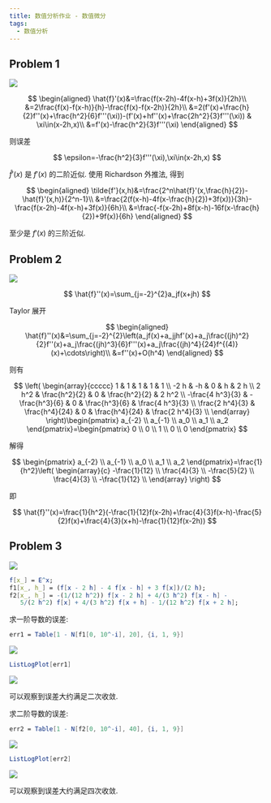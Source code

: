 ```yaml
---
title: 数值分析作业 - 数值微分
tags:
  - 数值分析
---
```


## Problem 1

![](https://img.duanyll.com/img/20230517104519.png)

$$
\begin{aligned}
  \hat{f}'(x)&=\frac{f(x-2h)-4f(x-h)+3f(x)}{2h}\\
    &=2\frac{f(x)-f(x-h)}{h}-\frac{f(x)-f(x-2h)}{2h}\\
    &=2(f'(x)+\frac{h}{2}f''(x)+\frac{h^2}{6}f'''(\xi))-(f'(x)+hf''(x)+\frac{2h^2}{3}f'''(\xi)) & \xi\in(x-2h,x)\\
    &=f'(x)-\frac{h^2}{3}f'''(\xi)
\end{aligned}
$$

则误差

$$
\epsilon=-\frac{h^2}{3}f'''(\xi),\xi\in(x-2h,x)
$$

$\hat{f}'(x)$ 是 $f'(x)$ 的二阶近似. 使用 Richardson 外推法, 得到

$$
\begin{aligned}
  \tilde{f'}(x,h)&=\frac{2^n\hat{f}'(x,\frac{h}{2})-\hat{f}'(x,h)}{2^n-1}\\
    &=\frac{2(f(x-h)-4f(x-\frac{h}{2})+3f(x))}{3h}-\frac{f(x-2h)-4f(x-h)+3f(x)}{6h}\\
    &=\frac{-f(x-2h)+8f(x-h)-16f(x-\frac{h}{2})+9f(x)}{6h}
\end{aligned}
$$

至少是 $f'(x)$ 的三阶近似.

## Problem 2

![](https://img.duanyll.com/img/20230527160942.png)

$$
\hat{f}''(x)=\sum_{j=-2}^{2}a_jf(x+jh)
$$

Taylor 展开

$$
\begin{aligned}
  \hat{f}''(x)&=\sum_{j=-2}^{2}\left(a_jf(x)+a_jjhf'(x)+a_j\frac{(jh)^2}{2}f''(x)+a_j\frac{(jh)^3}{6}f'''(x)+a_j\frac{(jh)^4}{24}f^{(4)}(x)+\cdots\right)\\
  &=f''(x)+O(h^4)
\end{aligned}
$$

则有

$$
\left(
\begin{array}{ccccc}
 1 & 1 & 1 & 1 & 1 \\
 -2 h & -h & 0 & h & 2 h \\
 2 h^2 & \frac{h^2}{2} & 0 & \frac{h^2}{2} & 2 h^2 \\
 -\frac{4 h^3}{3} & -\frac{h^3}{6} & 0 & \frac{h^3}{6} & \frac{4
   h^3}{3} \\
 \frac{2 h^4}{3} & \frac{h^4}{24} & 0 & \frac{h^4}{24} & \frac{2
   h^4}{3} \\
\end{array}
\right)\begin{pmatrix}
  a_{-2} \\
  a_{-1} \\
  a_0 \\
  a_1 \\
  a_2
\end{pmatrix}=\begin{pmatrix}
  0 \\
  0 \\
  1 \\
  0 \\
  0
\end{pmatrix}
$$

解得

$$
\begin{pmatrix}
  a_{-2} \\
  a_{-1} \\
  a_0 \\
  a_1 \\
  a_2
\end{pmatrix}=\frac{1}{h^2}\left(
\begin{array}{c}
 -\frac{1}{12} \\
 \frac{4}{3} \\
 -\frac{5}{2} \\
 \frac{4}{3} \\
 -\frac{1}{12} \\
\end{array}
\right)
$$

即

$$
\hat{f}''(x)=\frac{1}{h^2}(-\frac{1}{12}f(x-2h)+\frac{4}{3}f(x-h)-\frac{5}{2}f(x)+\frac{4}{3}(x+h)-\frac{1}{12}f(x-2h))
$$

## Problem 3

![](https://img.duanyll.com/img/20230527163352.png)

```mathematica
f[x_] = E^x;
f1[x_, h_] = (f[x - 2 h] - 4 f[x - h] + 3 f[x])/(2 h);
f2[x_, h_] = -(1/(12 h^2)) f[x - 2 h] + 4/(3 h^2) f[x - h] -
   5/(2 h^2) f[x] + 4/(3 h^2) f[x + h] - 1/(12 h^2) f[x + 2 h];
```

求一阶导数的误差:

```mathematica
err1 = Table[1 - N[f1[0, 10^-i], 20], {i, 1, 9}]
```

![](https://img.duanyll.com/img/20230527163503.png)

```mathematica
ListLogPlot[err1]
```

![](https://img.duanyll.com/img/20230527163532.png)

可以观察到误差大约满足二次收敛.

求二阶导数的误差:

```mathematica
err2 = Table[1 - N[f2[0, 10^-i], 40], {i, 1, 9}]
```

![](https://img.duanyll.com/img/20230527163657.png)

```mathematica
ListLogPlot[err2]
```

![](https://img.duanyll.com/img/20230527163728.png)

可以观察到误差大约满足四次收敛.
